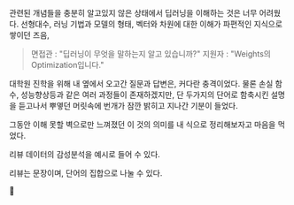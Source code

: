 관련된 개념들을 충분히 알고있지 않은 상태에서 딥러닝을 이해하는 것은 너무 어려웠다.
선형대수, 러닝 기법과 모델의 형태, 벡터와 차원에 대한 이해가 파편적인 지식으로 쌓이던 즈음,

> 면접관 : "딥러닝이 무엇을 말하는지 알고 있습니까?"
> 지원자 : "Weights의 Optimization입니다."


대학원 진학을 위해 내 옆에서 오고간 질문과 답변은, 커다란 충격이었다.
물론 손실 함수, 성능향상등과 같은 여러 과정들이 존재하겠지만,
단 두가지의 단어로 함축시킨 설명을 듣고나서 
뿌옇던 머릿속에 번개가 잠깐 밝히고 지나간 기분이 들었다.

그동안 이해 못할 벽으로만 느껴졌던 이 것의 의미를 내 식으로 정리해보자고 마음을 먹었다.


리뷰 데이터의 감성분석을 예시로 들어 수 있다.

리뷰는 문장이며, 단어의 집합으로 나눌 수 있다.


